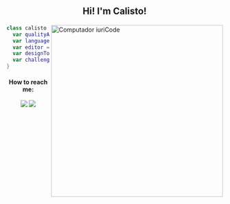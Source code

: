 
<h2 align='center'>
Hi! I'm Calisto!
</h2>

<h4 align='center'>
  </h4>
<img src="https://raw.githubusercontent.com/MicaelliMedeiros/micaellimedeiros/master/image/computer-illustration.png" min-width="400px" max-width="400px" width="400px" align="right" alt="Computador iuriCode">
   
```swift 
class calisto {
  var qualityAssurance = "Cypress, JMeter, LoadRunner, Selenium";
  var languages = "Javascript, Swift";
  var editor = "VSCode, Xcode";
  var designTools = "Figma, Photoshop, Illustrator";
  var challenge = "Trying my best everyday!";
}
```
  
<h4 align='center'>
How to reach me: <br> <br>
<a href="https://www.linkedin.com/in/mateuscalisto/"><img src="https://img.shields.io/badge/linkedin-%230077B5.svg?&style=for-the-badge&logo=linkedin&logoColor=white" /></a>
<a href="mailto:mateus.bruno.calisto@gmail.com?subject=Hello%20Calisto,%20From%20Github"><img src="https://img.shields.io/badge/gmail-%23D14836.svg?&style=for-the-badge&logo=gmail&logoColor=white" /></a>
